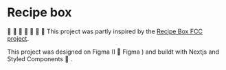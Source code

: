 # Recipe box 
🍟 🍗 🍖 🍝 🍛 🍤 🍱 
This project was partly inspired by the 
[Recipe Box FCC project](https://learn.freecodecamp.org/coding-interview-prep/take-home-projects/build-a-recipe-box/).

This project was designed on Figma (I 💜 Figma ) 
and buildt with Nextjs and Styled Components 💅 . 
